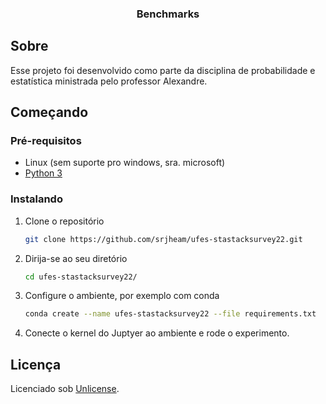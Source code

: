 <div align="center">
  <h3 align="center">Benchmarks</h3>
</div>

## Sobre

Esse projeto foi desenvolvido como parte da disciplina de probabilidade e estatística ministrada pelo professor Alexandre.

## Começando

### Pré-requisitos

- Linux (sem suporte pro windows, sra. microsoft)
- [Python 3](https://www.python.org/)

### Instalando

1. Clone o repositório

   ```sh
   git clone https://github.com/srjheam/ufes-stastacksurvey22.git
   ```

2. Dirija-se ao seu diretório

   ```sh
   cd ufes-stastacksurvey22/
   ```

3. Configure o ambiente, por exemplo com conda

   ```sh
   conda create --name ufes-stastacksurvey22 --file requirements.txt
   ```

4. Conecte o kernel do Juptyer ao ambiente e rode o experimento.

## Licença

Licenciado sob [Unlicense](./LICENSE).